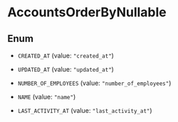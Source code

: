 

# AccountsOrderByNullable

## Enum


* `CREATED_AT` (value: `"created_at"`)

* `UPDATED_AT` (value: `"updated_at"`)

* `NUMBER_OF_EMPLOYEES` (value: `"number_of_employees"`)

* `NAME` (value: `"name"`)

* `LAST_ACTIVITY_AT` (value: `"last_activity_at"`)



